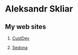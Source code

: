# Aleksandr Skliar


## My web sites


1. [CustDev](https://aleksandrskl.github.io/custdev/ "Лендинг курса по Customer Development")

2. [Sedona](https://aleksandrskl.github.io/sedona/)
